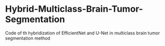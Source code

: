 # Hybrid-Multiclass-Brain-Tumor-Segmentation
Code of th hybridization of  EfficientNet and U-Net in multiclass brain tumor segmentation method
